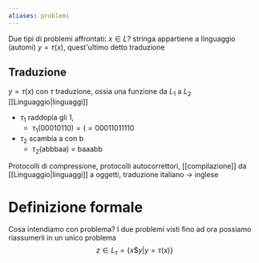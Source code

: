 ```yaml
---
aliases: problemi
---
```


Due tipi di problemi affrontati:
$x \in L$? stringa appartiene a linguaggio (automi)
$y = \tau(x)$, quest'ultimo detto traduzione

## Traduzione
$y = \tau(x)$
con $\tau$ traduzione, ossia una funzione da $L_{1}$ a $L_{2}$ [[Linguaggio|linguaggi]]
- $\tau_{1}$ raddopia gli 1,
	- $\tau_{1}(00010110) = (=00011011110$
- $\tau_{2}$ scambia a con b
	- $\tau_{2}$(abbbaa) = baaabb

Protocolli di compressione, protocolli autocorrettori, [[compilazione]] da [[Linguaggio|linguaggi]] a oggetti, traduzione italiano -> inglese

# Definizione formale
Cosa intendiamo con problema?
I due problemi visti fino ad ora possiamo riassumerli in un unico problema
$$z \in L_{\tau}=\left\{ x \$ y | y = \tau(x) \right\} $$

